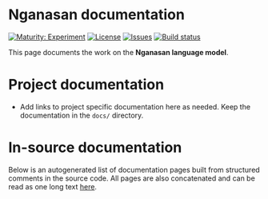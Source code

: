 # Nganasan documentation

[![Maturity: Experiment](https://img.shields.io/badge/Maturity-Experiment-black.svg)](https://giellalt.github.io/MaturityClassification.html)
[![License](https://img.shields.io/github/license/giellalt/lang-nio)](https://raw.githubusercontent.com/giellalt/lang-nio/develop/LICENSE)
[![Issues](https://img.shields.io/github/issues/giellalt/lang-nio)](https://github.com/giellalt/lang-nio/issues)
[![Build status](https://github.com/giellalt/lang-nio/workflows/Speller%20CI+CD/badge.svg)](https://github.com/giellalt/lang-nio/actions)

This page documents the work on the **Nganasan language model**. 

# Project documentation

* Add links to project specific documentation here as needed. Keep the documentation in the `docs/` directory.

# In-source documentation

Below is an autogenerated list of documentation pages built from structured comments in the source code. All pages are also concatenated and can be read as one long text [here](nio.md).
